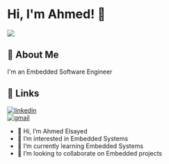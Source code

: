 # Hi, I'm Ahmed! 👋 

<img src="{https://github.com/Soliman162/Soliman162/blob/main/Gimg.jpeg}" />
                
## 🚀 About Me  
I'm an Embedded Software Engineer 
    
## 🔗 Links  
[![linkedin](https://img.shields.io/badge/linkedin-0A66C2?style=for-the-badge&logo=linkedin&logoColor=white)](linkedin.com/in/ahmed-elsayed-76101a1a0)  
[![gmail](https://img.shields.io/badge/Gmail-D14836?style=for-the-badge&logo=gmail&logoColor=white)](ahmedsliman215@gmail.com)  
  


- 👋 Hi, I’m Ahmed Elsayed
- 👀 I’m interested in Embedded Systems
- 🌱 I’m currently learning Embedded Systems
- 💞️ I’m looking to collaborate on Embedded projects

<!---
Soliman162/Soliman162 is a ✨ special ✨ repository because its `README.md` (this file) appears on your GitHub profile.
You can click the Preview link to take a look at your changes.
--->
